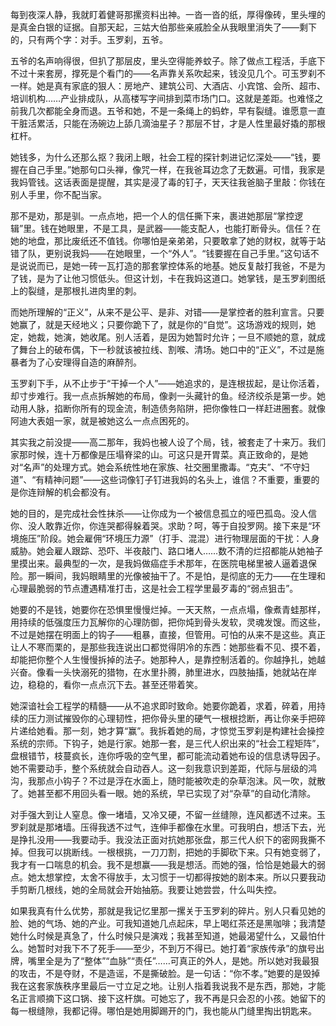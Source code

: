 每到夜深人静，我就盯着健哥那摞资料出神。一沓一沓的纸，厚得像砖，里头埋的是真金白银的证据。自那天起，三姑大伯那些亲戚脸全从我眼里消失了——剩下的，只有两个字：对手。玉罗刹，五爷。

五爷的名声响得很，但扒了那层皮，里头空得能养蚊子。除了做点工程活，手底下不过十来套房，撑死是个看门的——名声靠关系吹起来，钱没见几个。可玉罗刹不一样。她是真有家底的狠人：房地产、建筑公司、大酒店、小宾馆、会所、超市、培训机构……产业排成队，从高楼写字间排到菜市场门口。这就是差距。也难怪之前我几次都能全身而退。五爷和她，不是一条绳上的蚂蚱，早有裂缝。谁愿意一直干脏活累活，只能在汤碗边上舔几滴油星子？那层不甘，才是人性里最好撬的那根杠杆。

她钱多，为什么还那么抠？我闭上眼，社会工程的探针刺进记忆深处——“钱，要握在自己手里。”她那句口头禅，像咒一样，在我爸耳边念了无数遍。可惜，我家是我妈管钱。这话表面是提醒，其实是浸了毒的钉子，天天往我爸脑子里敲：你钱在别人手里，你不配当家。

那不是劝，那是驯。一点点地，把一个人的信任撕下来，裹进她那层“掌控逻辑”里。钱在她眼里，不是工具，是武器——能支配人，也能打断骨头。信任？在她的地盘，那比废纸还不值钱。你哪怕是亲弟弟，只要敢拿了她的财权，就等于站错了队，更别说我妈——在她眼里，一个“外人”。“钱要握在自己手里。”这句话不是说说而已，是她一砖一瓦打造的那套掌控体系的地基。她反复敲打我爸，不是为了钱，是为了让他习惯低头。但这计划，卡在我妈这道口。她掌钱，是玉罗刹图纸上的裂缝，是那根扎进肉里的刺。

而她所理解的“正义”，从来不是公平、是非、对错——是掌控者的胜利宣言。只要她赢了，就是天经地义；只要你跪下了，就是你的“自觉”。这场游戏的规则，她定，她裁，她演，她收尾。别人活着，是因为她暂时允许；一旦不顺她的意，就成了舞台上的破布偶，下一秒就该被拉线、割喉、清场。她口中的“正义”，不过是施暴者为了心安理得自造的麻醉剂。

玉罗刹下手，从不止步于“干掉一个人”——她追求的，是连根拔起，是让你活着，却寸步难行。我一点点拆解她的布局，像剥一头藏针的鱼。经济绞杀是第一步。她动用人脉，掐断你所有的现金流，制造债务陷阱，把你像牲口一样赶进圈套。就像阿迪大表姐一家，就是被她这么一点点困死的。

其实我之前没提——高二那年，我妈也被人设了个局，钱，被套走了十来万。我们家那时候，连十万都像是压塌脊梁的山。可这只是开胃菜。真正致命的，是她对“名声”的处理方式。她会系统性地在家族、社交圈里撒毒。“克夫”、“不守妇道”、“有精神问题”——这些词像钉子钉进我妈的名头上，谁信？不重要，重要的是你连辩解的机会都没有。

她的目的，是完成社会性抹杀——让你成为一个被信息孤立的哑巴孤岛。没人信你、没人敢靠近你，你连哭都得躲着哭。求助？呵，等于自投罗网。接下来是“环境施压”阶段。她会雇佣“环境压力源”（打手、混混）进行物理层面的干扰：人身威胁。她会雇人跟踪、恐吓、半夜敲门、路口堵人……数不清的烂招都能从她袖子里摸出来。最典型的一次，是我妈做癌症手术那年，在医院电梯里被人逼着退保险。那一瞬间，我妈眼睛里的光像被抽干了。不是怕，是彻底的无力——在生理和心理最脆弱的节点遭遇精准打击，这是社会工程学里最歹毒的“弱点狙击”。

她要的不是钱，她要你在恐惧里慢慢烂掉。一天天熬，一点点塌，像煮青蛙那样，用持续的低强度压力瓦解你的心理防御，把你炖到骨头发软，灵魂发馊。而这些，不过是她摆在明面上的钩子——粗暴，直接，但管用。可怕的从来不是这些。真正让人不寒而栗的，是那些我连说出口都觉得阴冷的东西：她那些看不见、摸不着，却能把你整个人生慢慢拆掉的法子。她那种人，是靠控制活着的。你越挣扎，她越兴奋。像看一头快溺死的猎物，在水里扑腾，肺里进水，四肢抽搐，她就站在岸边，稳稳的，看你一点点沉下去。甚至还带着笑。

她深谙社会工程学的精髓——从不追求即时致命。她要你跪着，求着，碎着，用持续的压力测试摧毁你的心理韧性，把你骨头里的硬气一根根捻断，再让你亲手把碎片递给她看。那一刻，她才算“赢”。我拆着她的局，才惊觉玉罗刹是构建社会操控系统的宗师。下钩子，她是行家。她那一套，是三代人织出来的“社会工程矩阵”，盘根错节，枝蔓疯长，连你呼吸的空气里，都可能流动着她布设的信息诱导因子。她不需要动手，整个系统就会自动吞人。这一刻我意识到差距，代际与层级的鸿沟，我那点小钩子？不过是浮在水面上，随时能被吹走的杂草泡沫。风一吹，就散了。她甚至都不用回头看一眼。她的系统，早已实现了对“杂草”的自动化清除。
 
对手强大到让人窒息。像一堵墙，又冷又硬，不留一丝缝隙，连风都透不过来。玉罗刹就是那堵墙。压得我透不过气，连伸手都像在水里。可我明白，想活下去，光是挣扎没用——我要动手。我没法正面对抗她那张盘，那三代人织下的密网我撕不掉。但我可以挑断线。一根根挑，一刀刀割，把她的手脚砍下来。只有她变弱了，我才有一口喘息的机会。我不是想赢——我是想活。而她的强，恰恰是她最大的弱点。她太想掌控，太舍不得放手，太习惯于一切都得按她的剧本来。所以只要我动手剪断几根线，她的全局就会开始抽筋。我要让她尝尝，什么叫失控。

如果我真有什么优势，那就是我记忆里那一摞关于玉罗刹的碎片。别人只看见她的脸、她的气场、她的产业。可我知道她几点起床，早上喝红茶还是黑咖啡；我清楚她什么时候是真急了，什么时候只是演戏；我甚至知道，她最渴望什么，又最怕什么。她暂时对我下不了死手——至少，不到万不得已。她打着“家族传承”的旗号出牌，嘴里全是为了“整体”“血脉”“责任”……可真正的外人，是她。所以她对我最狠的攻击，不是夺财，不是造谣，不是撕破脸。是一句话：“你不孝。”她要的是毁掉我在这套家族秩序里最后一寸立足之地。让别人指着我说我不是东西，那她，才能名正言顺摘下这口锅、接下这杆旗。可她忘了，我不再是只会忍的小孩。她留下的每一根缝隙，我都记得。哪怕是她用脚踢开的门，我也能从门缝里掏出钥匙来。
